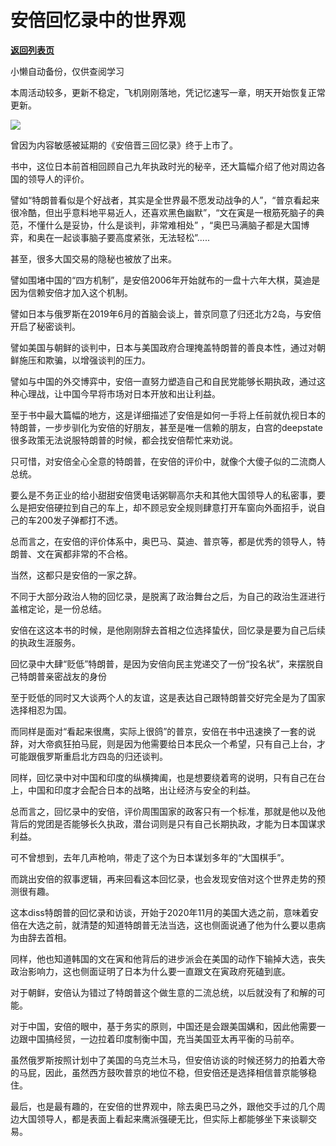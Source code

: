 # 安倍回忆录中的世界观

[**返回列表页**](/gzh/政事堂2019)

小懒自动备份，仅供查阅学习

本周活动较多，更新不稳定，飞机刚刚落地，凭记忆速写一章，明天开始恢复正常更新。

![](https://mmbiz.qpic.cn/mmbiz_jpg/rxhS23yu8cMz9udk7hjys1YEqR9m6STMzMPWDVsvgFGic8buC6TFiaLpocfM4u5so5FDcWxL2OBRj4gESiaGcNEicQ/640?wx_fmt=jpeg)  

曾因为内容敏感被延期的《安倍晋三回忆录》终于上市了。

书中，这位日本前首相回顾自己九年执政时光的秘辛，还大篇幅介绍了他对周边各国的领导人的评价。  

譬如“特朗普看似是个好战者，其实是全世界最不愿发动战争的人”，“普京看起来很冷酷，但出乎意料地平易近人，还喜欢黑色幽默”，“文在寅是一根筋死脑子的典范，不懂什么是妥协，什么是谈判，非常难相处”
，“奥巴马满脑子都是大国博弈，和奥在一起谈事脑子要高度紧张，无法轻松”.....

甚至，很多大国交易的隐秘也被放了出来。  

譬如围堵中国的“四方机制”，是安倍2006年开始就布的一盘十六年大棋，莫迪是因为信赖安倍才加入这个机制。

譬如日本与俄罗斯在2019年6月的首脑会谈上，普京同意了归还北方2岛，与安倍开启了秘密谈判。

譬如美国与朝鲜的谈判中，日本与美国政府合理掩盖特朗普的善良本性，通过对朝鲜施压和欺骗，以增强谈判的压力。

譬如与中国的外交博弈中，安倍一直努力塑造自己和自民党能够长期执政，通过这种心理战，让中国今早将市场对日本开放和出让利益。

至于书中最大篇幅的地方，这是详细描述了安倍是如何一手将上任前就仇视日本的特朗普，一步步驯化为安倍的好朋友，甚至是唯一信赖的朋友，白宫的deepstate很多政策无法说服特朗普的时候，都会找安倍帮忙来劝说。  

只可惜，对安倍全心全意的特朗普，在安倍的评价中，就像个大傻子似的二流商人总统。

要么是不务正业的给小甜甜安倍煲电话粥聊高尔夫和其他大国领导人的私密事，要么是把安倍硬拉到自己的车上，却不顾忌安全规则肆意打开车窗向外面招手，说自己的车200发子弹都打不透。  

总而言之，在安倍的评价体系中，奥巴马、莫迪、普京等，都是优秀的领导人，特朗普、文在寅都非常的不合格。  

当然，这都只是安倍的一家之辞。  

不同于大部分政治人物的回忆录，是脱离了政治舞台之后，为自己的政治生涯进行盖棺定论，是一份总结。

安倍在这这本书的时候，是他刚刚辞去首相之位选择蛰伏，回忆录是要为自己后续的执政生涯服务。  

回忆录中大肆“贬低”特朗普，是因为安倍向民主党递交了一份“投名状”，来摆脱自己特朗普亲密战友的身份

至于贬低的同时又大谈两个人的友谊，这是表达自己跟特朗普交好完全是为了国家选择相忍为国。  

而同样是面对“看起来很鹰，实际上很鸽”的普京，安倍在书中迅速换了一套的说辞，对大帝疯狂拍马屁，则是因为他需要给日本民众一个希望，只有自己上台，才可能跟俄罗斯重启北方四岛的归还谈判。

同样，回忆录中对中国和印度的纵横捭阖，也是想要绕着弯的说明，只有自己在台上，中国和印度才会配合日本的战略，出让经济与安全的利益。

总而言之，回忆录中的安倍，评价周围国家的政客只有一个标准，那就是他以及他背后的党团是否能够长久执政，潜台词则是只有自己长期执政，才能为日本国谋求利益。

可不曾想到，去年几声枪响，带走了这个为日本谋划多年的“大国棋手”。  

而跳出安倍的叙事逻辑，再来回看这本回忆录，也会发现安倍对这个世界走势的预测很有趣。

这本diss特朗普的回忆录和访谈，开始于2020年11月的美国大选之前，意味着安倍在大选之前，就清楚的知道特朗普无法当选，这也侧面说通了他为什么要以患病为由辞去首相。

同样，他也知道韩国的文在寅和他背后的进步派会在美国的动作下输掉大选，丧失政治影响力，这也侧面证明了日本为什么要一直跟文在寅政府死磕到底。

对于朝鲜，安倍认为错过了特朗普这个做生意的二流总统，以后就没有了和解的可能。

对于中国，安倍的眼中，基于务实的原则，中国还是会跟美国媾和，因此他需要一边跟中国搞经贸，一边拉着印度制衡中国，充当美国亚太再平衡的马前卒。  

虽然俄罗斯按照计划中了美国的乌克兰木马，但安倍访谈的时候还努力的拍着大帝的马屁，因此，虽然西方鼓吹普京的地位不稳，但安倍还是选择相信普京能够稳住。  

最后，也是最有趣的，在安倍的世界观中，除去奥巴马之外，跟他交手过的几个周边大国领导人，都是表面上看起来鹰派强硬无比，但实际上都能够坐下来谈聊交易。

